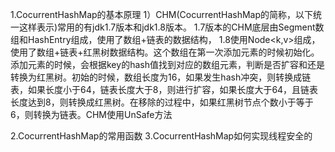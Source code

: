 1.CocurrentHashMap的基本原理
1）CHM(CocurrentHashMap的简称，以下统一这样表示)常用的有jdk1.7版本和jdk1.8版本。
1.7版本的CHM底层由Segment数组和HashEntry组成，使用了数组+链表的数据结构，
1.8使用Node<k,v>组成，使用了数组+链表+红黑树数据结构。这个数组在第一次添加元素的时候初始化。添加元素的时候，会根据key的hash值找到对应的数组元素，判断是否扩容和还是转换为红黑树。初始的时候，数组长度为16，如果发生hash冲突，则转换成链表，如果长度小于64，链表长度大于8，则进行扩容，如果长度大于64，且链表长度达到8，则转换成红黑树。在移除的过程中，如果红黑树节点个数小于等于6，则转换为链表。CHM使用UnSafe方法

2.CocurrentHashMap的常用函数
3.CocurrentHashMap如何实现线程安全的
